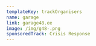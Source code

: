 ```yaml
---
templateKey: trackOrganisers
name: garage
link: garage48.ee
image: /img/g48-.png
sponsoredTrack: Crisis Response
---
```

